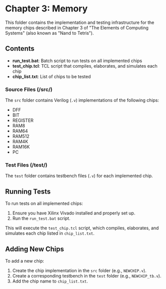 # Chapter 3: Memory

This folder contains the implementation and testing infrastructure for the memory chips described in Chapter 3 of "The Elements of Computing Systems" (also known as "Nand to Tetris").

## Contents

- **run_test.bat**: Batch script to run tests on all implemented chips
- **test_chip.tcl**: TCL script that compiles, elaborates, and simulates each chip
- **chip_list.txt**: List of chips to be tested

### Source Files (/src/)
The `src` folder contains Verilog (`.v`) implementations of the following chips:

- DFF
- BIT
- REGISTER
- RAM8
- RAM64
- RAM512
- RAM4K
- RAM16K
- PC

### Test Files (/test/)
The `test` folder contains testbench files (`.v`) for each implemented chip.

## Running Tests

To run tests on all implemented chips:

1. Ensure you have Xilinx Vivado installed and properly set up.
2. Run the `run_test.bat` script.

This will execute the `test_chip.tcl` script, which compiles, elaborates, and simulates each chip listed in `chip_list.txt`.

## Adding New Chips

To add a new chip:

1. Create the chip implementation in the `src` folder (e.g., `NEWCHIP.v`).
2. Create a corresponding testbench in the `test` folder (e.g., `NEWCHIP_tb.v`).
3. Add the chip name to `chip_list.txt`.